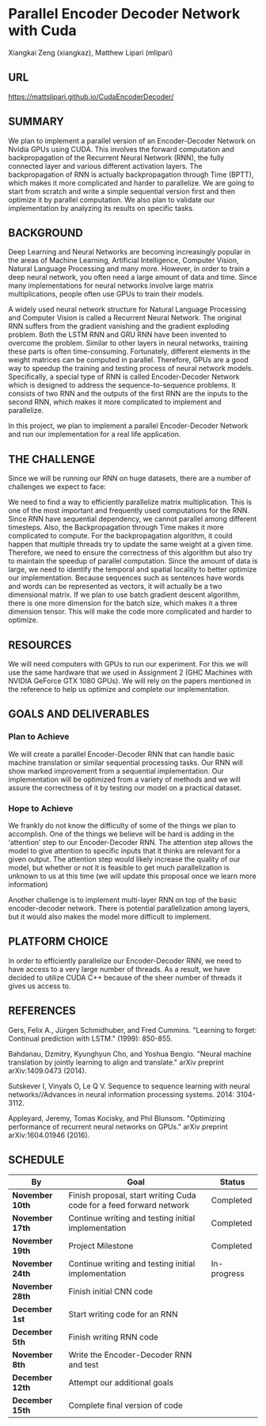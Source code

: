 # Parallel Encoder Decoder Network with Cuda
Xiangkai Zeng (xiangkaz), Matthew Lipari (mlipari)

## URL
https://mattslipari.github.io/CudaEncoderDecoder/

## SUMMARY

We plan to implement a parallel version of an Encoder-Decoder Network on Nvidia GPUs using CUDA. This involves the forward computation and backpropagation of the Recurrent Neural Network (RNN), the fully connected layer and various different activation layers. The backpropagation of RNN is actually backpropagation through Time (BPTT), which makes it more complicated and harder to parallelize. We are going to start from scratch and write a simple sequential version first and then optimize it by parallel computation. We also plan to validate our implementation by analyzing its results on specific tasks.

## BACKGROUND

Deep Learning and Neural Networks are becoming increasingly popular in the areas of Machine Learning, Artificial Intelligence, Computer Vision, Natural Language Processing and many more. However, in order to train a deep neural network, you often need a large amount of data and time. Since many implementations for neural networks involve large matrix multiplications, people often use GPUs to train their models. 

A widely used neural network structure for Natural Language Processing and Computer Vision is called a Recurrent Neural Network. The original RNN suffers from the gradient vanishing and the gradient exploding problem. Both the  LSTM RNN and GRU RNN have been invented to overcome the problem. Similar to other layers in neural networks, training these parts is often time-consuming. Fortunately, different elements in the weight matrices can be computed in parallel. Therefore, GPUs are a good way to speedup the training and testing process of neural network models. Specifically, a special type of RNN is called Encoder-Decoder Network which is designed to address the sequence-to-sequence problems. It consists of two RNN and the outputs of the first RNN are the inputs to the second RNN, which makes it more complicated to implement and parallelize.

In this project, we plan to implement a parallel Encoder-Decoder Network and run our implementation for a real life application. 

## THE CHALLENGE

Since we will be running our RNN on huge datasets, there are a number of challenges we expect to face:

We need to find a way to efficiently parallelize matrix multiplication. This is one of the most important and frequently used computations for the RNN.
Since RNN have sequential dependency, we cannot parallel among different timesteps. Also, the Backpropagation through Time makes it more complicated to compute.
For the backpropagation algorithm, it could happen that multiple threads try to update the same weight at a given time. Therefore, we need to ensure the correctness of this algorithm but also try to maintain the speedup of parallel computation.
Since the amount of data is large, we need to identify the temporal and spatial locality to better optimize our implementation.
Because sequences such as sentences have words and words can be represented as vectors, it will actually be a two dimensional matrix. If we plan to use batch gradient descent algorithm, there is one more dimension for the batch size, which makes it a three dimension tensor. This will make the code more complicated and harder to optimize.

## RESOURCES
We will need computers with GPUs to run our experiment. For this we will use the same hardware that we used in Assignment 2 (GHC Machines with NVIDIA GeForce GTX 1080 GPUs). We will rely on the papers mentioned in the reference to help us optimize and complete our implementation.

## GOALS AND DELIVERABLES

### Plan to Achieve
We will create a parallel Encoder-Decoder RNN that can handle basic machine translation or similar sequential processing tasks. Our RNN will show marked improvement from a sequential implementation. Our implementation will be optimized from a variety of methods and we will assure the correctness of it by testing our model on a practical dataset.

### Hope to Achieve
We frankly do not know the difficulty of some of the things we plan to accomplish. One of the things we believe will be hard is adding in the ‘attention’ step to our Encoder-Decoder RNN. The attention step allows the model to give attention to specific inputs that it thinks are relevant for a given output. The attention step would likely increase the quality of our model, but whether or not it is feasible to get much parallelization is unknown to us at this time (we will update this proposal once we learn more information)

Another challenge is to implement multi-layer RNN on top of the basic encoder-decoder network. There is potential parallelization among layers, but it would also makes the model more difficult to implement. 

## PLATFORM CHOICE
In order to efficiently parallelize our Encoder-Decoder RNN, we need to have access to a very large number of threads. As a result, we have decided to utilize CUDA C++ because of the sheer number of threads it gives us access to.

## REFERENCES
Gers, Felix A., Jürgen Schmidhuber, and Fred Cummins. "Learning to forget: Continual prediction with LSTM." (1999): 850-855.

Bahdanau, Dzmitry, Kyunghyun Cho, and Yoshua Bengio. "Neural machine translation by jointly learning to align and translate." arXiv preprint arXiv:1409.0473 (2014).

Sutskever I, Vinyals O, Le Q V. Sequence to sequence learning with neural networks//Advances in neural information processing systems. 2014: 3104-3112.

Appleyard, Jeremy, Tomas Kocisky, and Phil Blunsom. "Optimizing performance of recurrent neural networks on GPUs." arXiv preprint arXiv:1604.01946 (2016). 

## SCHEDULE

**By** | **Goal** | **Status** |
---| ---| ---|
**November 10th** | Finish proposal, start writing Cuda code for a feed forward network | Completed |
**November 17th** | Continue writing and testing initial implementation | Completed |
**November 19th** | Project Milestone | Completed |
**November 24th** | Continue writing and testing initial implementation|  In-progress |
**November 28th** | Finish initial CNN code |  |
**December 1st**  | Start writing code for an RNN  |  |
**December 5th** | Finish writing RNN code |  |
**November 8th** | Write the Encoder-Decoder RNN and test |  |
**December 12th** | Attempt our additional goals |  |
**December 15th**  | Complete final version of code |  |
